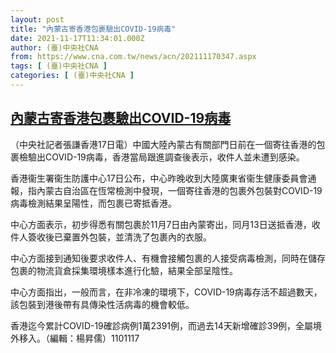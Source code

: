 ```yaml
---
layout: post
title: "內蒙古寄香港包裹驗出COVID-19病毒"
date: 2021-11-17T11:34:01.000Z
author: (臺)中央社CNA
from: https://www.cna.com.tw/news/acn/202111170347.aspx
tags: [ (臺)中央社CNA ]
categories: [ (臺)中央社CNA ]
---
```

<!--1637148841000-->
[內蒙古寄香港包裹驗出COVID-19病毒](https://www.cna.com.tw/news/acn/202111170347.aspx)
------

<div>
<div></div><div><p>（中央社記者張謙香港17日電）中國大陸內蒙古有關部門日前在一個寄往香港的包裹檢驗出COVID-19病毒，香港當局跟進調查後表示，收件人並未遭到感染。</p><p>香港衞生署衞生防護中心17日公布，中心昨晚收到大陸廣東省衞生健康委員會通報，指內蒙古自治區在恆常檢測中發現，一個寄往香港的包裹外包裝對COVID-19病毒檢測結果呈陽性，而包裹已寄抵香港。</p><p>中心方面表示，初步得悉有關包裹於11月7日由內蒙寄出，同月13日送抵香港，收件人簽收後已棄置外包裝，並清洗了包裹內的衣服。</p><p>中心方面接到通知後要求收件人、有機會接觸包裹的人接受病毒檢測，同時在儲存包裹的物流貨倉採集環境樣本進行化驗，結果全部呈陰性。</p><p>中心方面指出，一般而言，在非冷凍的環境下，COVID-19病毒存活不超過數天，該包裝到港後帶有具傳染性活病毒的機會較低。</p><p>香港迄今累計COVID-19確診病例1萬2391例，而過去14天新增確診39例，全屬境外移入。（編輯：楊昇儒）1101117</p></div>
</div>
